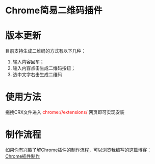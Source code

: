 # Chrome简易二维码插件

# 版本更新

目前支持生成二维码的方式有以下几种：

1. 输入内容回车；
2. 输入内容点击生成二维码按钮；
3. 选中文字右击生成二维码

# 使用方法

拖拽CRX文件进入 <font color='red'>chrome://extensions/</font> 网页即可实现安装

# 制作流程

如果你有兴趣了解Chrome插件的制作流程，可以浏览我编写的这篇博客：[Chrome插件制作](http://fqxyi.com/基本工具/Plugins/Chrome插件制作/)
